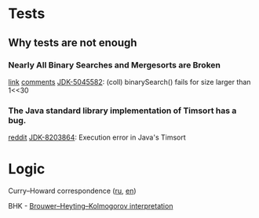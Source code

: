 # Tests
## Why tests are not enough 
### Nearly All Binary Searches and Mergesorts are Broken
[link](https://research.google/blog/extra-extra-read-all-about-it-nearly-all-binary-searches-and-mergesorts-are-broken/)
[comments](https://dev.to/matheusgomes062/a-bug-was-found-in-java-after-almost-9-years-of-hiding-2d4k)
[JDK-5045582](https://bugs.java.com/bugdatabase/view_bug?bug_id=5045582): (coll) binarySearch() fails for size larger than 1<<30

### The Java standard library implementation of Timsort has a bug.
[reddit](https://www.reddit.com/r/programming/comments/9btk1d/the_java_standard_library_implementation_of/)
[JDK-8203864](https://bugs.openjdk.org/browse/JDK-8203864): Execution error in Java's Timsort

# Logic
Curry–Howard correspondence ([ru](https://ru.wikipedia.org/wiki/%D0%A1%D0%BE%D0%BE%D1%82%D0%B2%D0%B5%D1%82%D1%81%D1%82%D0%B2%D0%B8%D0%B5_%D0%9A%D0%B0%D1%80%D1%80%D0%B8_%E2%80%94_%D0%A5%D0%BE%D0%B2%D0%B0%D1%80%D0%B4%D0%B0), [en](https://en.wikipedia.org/wiki/Curry%E2%80%93Howard_correspondence))

BHK - [Brouwer–Heyting–Kolmogorov interpretation](https://en.wikipedia.org/wiki/Brouwer%E2%80%93Heyting%E2%80%93Kolmogorov_interpretation)
